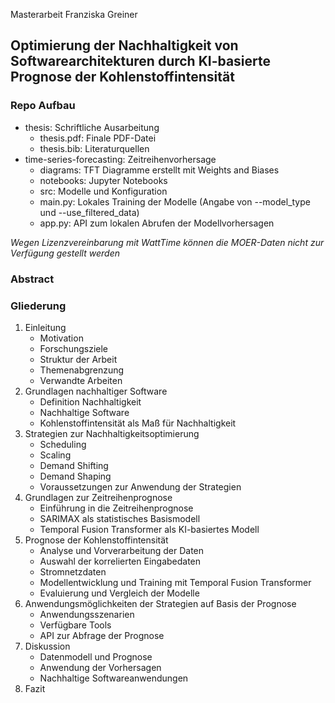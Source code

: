 Masterarbeit Franziska Greiner
## Optimierung der Nachhaltigkeit von Softwarearchitekturen durch KI-basierte Prognose der Kohlenstoffintensität

### Repo Aufbau
- thesis: Schriftliche Ausarbeitung
  - thesis.pdf: Finale PDF-Datei
  - thesis.bib: Literaturquellen
- time-series-forecasting: Zeitreihenvorhersage
  - diagrams: TFT Diagramme erstellt mit Weights and Biases
  - notebooks: Jupyter Notebooks
  - src: Modelle und Konfiguration
  - main.py: Lokales Training der Modelle (Angabe von --model_type und --use_filtered_data)
  - app.py: API zum lokalen Abrufen der Modellvorhersagen

*Wegen Lizenzvereinbarung mit WattTime können die MOER-Daten nicht zur Verfügung gestellt werden*

### Abstract

### Gliederung
1. Einleitung
   - Motivation
   - Forschungsziele
   - Struktur der Arbeit
   - Themenabgrenzung
   - Verwandte Arbeiten
2. Grundlagen nachhaltiger Software
   - Definition Nachhaltigkeit
   - Nachhaltige Software
   - Kohlenstoffintensität als Maß für Nachhaltigkeit
3. Strategien zur Nachhaltigkeitsoptimierung
   - Scheduling
   - Scaling
   - Demand Shifting
   - Demand Shaping
   - Voraussetzungen zur Anwendung der Strategien
4. Grundlagen zur Zeitreihenprognose
   - Einführung in die Zeitreihenprognose
   - SARIMAX als statistisches Basismodell
   - Temporal Fusion Transformer als KI-basiertes Modell
5. Prognose der Kohlenstoffintensität
   - Analyse und Vorverarbeitung der Daten
   - Auswahl der korrelierten Eingabedaten
   - Stromnetzdaten
   - Modellentwicklung und Training mit Temporal Fusion Transformer
   - Evaluierung und Vergleich der Modelle
6. Anwendungsmöglichkeiten der Strategien auf Basis der Prognose
   - Anwendungsszenarien
   - Verfügbare Tools
   - API zur Abfrage der Prognose
7. Diskussion
   - Datenmodell und Prognose
   - Anwendung der Vorhersagen
   - Nachhaltige Softwareanwendungen
8. Fazit
